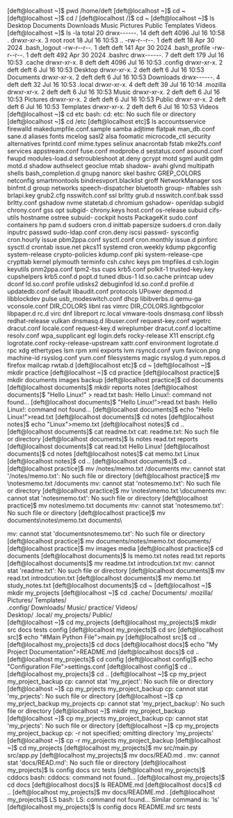 [deft@localhost ~]$ pwd
/home/deft
[deft@localhost ~]$ cd ~
[deft@localhost ~]$ cd /
[deft@localhost /]$ cd ~
[deft@localhost ~]$ ls
Desktop  Documents  Downloads  Music  Pictures  Public  Templates  Videos
[deft@localhost ~]$ ls -la
total 20
drwx------. 14 deft deft 4096 Jul 16 10:58 .
drwxr-xr-x.  3 root root   18 Jul 16 10:53 ..
-rw-r--r--.  1 deft deft   18 Apr 30  2024 .bash_logout
-rw-r--r--.  1 deft deft  141 Apr 30  2024 .bash_profile
-rw-r--r--.  1 deft deft  492 Apr 30  2024 .bashrc
drwx------.  7 deft deft  179 Jul 16 10:53 .cache
drwxr-xr-x.  8 deft deft 4096 Jul 16 10:53 .config
drwxr-xr-x.  2 deft deft    6 Jul 16 10:53 Desktop
drwxr-xr-x.  2 deft deft    6 Jul 16 10:53 Documents
drwxr-xr-x.  2 deft deft    6 Jul 16 10:53 Downloads
drwx------.  4 deft deft   32 Jul 16 10:53 .local
drwxr-xr-x.  4 deft deft   39 Jul 16 10:14 .mozilla
drwxr-xr-x.  2 deft deft    6 Jul 16 10:53 Music
drwxr-xr-x.  2 deft deft    6 Jul 16 10:53 Pictures
drwxr-xr-x.  2 deft deft    6 Jul 16 10:53 Public
drwxr-xr-x.  2 deft deft    6 Jul 16 10:53 Templates
drwxr-xr-x.  2 deft deft    6 Jul 16 10:53 Videos
[deft@localhost ~]$ cd etc
bash: cd: etc: No such file or directory
[deft@localhost ~]$ cd /etc
[deft@localhost etc]$ ls
accountsservice          firewalld       makedumpfile.conf.sample  samba
adjtime                  flatpak         man_db.conf               sane.d
aliases                  fonts           mcelog                    sasl2
alsa                     foomatic        microcode_ctl             security
alternatives             fprintd.conf    mime.types                selinux
anacrontab               fstab           mke2fs.conf               services
appstream.conf           fuse.conf       modprobe.d                sestatus.conf
asound.conf              fwupd           modules-load.d            setroubleshoot
at.deny                  gcrypt          motd                      sgml
audit                    gdm             motd.d                    shadow
authselect               geoclue         mtab                      shadow-
avahi                    glvnd           multipath                 shells
bash_completion.d        gnupg           nanorc                    skel
bashrc                   GREP_COLORS     netconfig                 smartmontools
bindresvport.blacklist   groff           NetworkManager            sos
binfmt.d                 group           networks                  speech-dispatcher
bluetooth                group-          nftables                  ssh
brlapi.key               grub2.cfg       nsswitch.conf             ssl
brltty                   grub.d          nsswitch.conf.bak         sssd
brltty.conf              gshadow         nvme                      statetab.d
chromium                 gshadow-        openldap                  subgid
chrony.conf              gss             opt                       subgid-
chrony.keys              host.conf       os-release                subuid
cifs-utils               hostname        ostree                    subuid-
cockpit                  hosts           PackageKit                sudo.conf
containers               hp              pam.d                     sudoers
cron.d                   inittab         papersize                 sudoers.d
cron.daily               inputrc         passwd                    sudo-ldap.conf
cron.deny                iscsi           passwd-                   sysconfig
cron.hourly              issue           pbm2ppa.conf              sysctl.conf
cron.monthly             issue.d         pinforc                   sysctl.d
crontab                  issue.net       pkcs11                    systemd
cron.weekly              kdump           pkgconfig                 system-release
crypto-policies          kdump.conf      pki                       system-release-cpe
crypttab                 kernel          plymouth                  terminfo
csh.cshrc                keys            pm                        tmpfiles.d
csh.login                keyutils        pnm2ppa.conf              tpm2-tss
cups                     krb5.conf       polkit-1                  trusted-key.key
cupshelpers              krb5.conf.d     popt.d                    tuned
dbus-1                   ld.so.cache     printcap                  udev
dconf                    ld.so.conf      profile                   udisks2
debuginfod               ld.so.conf.d    profile.d                 updatedb.conf
default                  libaudit.conf   protocols                 UPower
depmod.d                 libblockdev     pulse                     usb_modeswitch.conf
dhcp                     libibverbs.d    qemu-ga                   vconsole.conf
DIR_COLORS               libnl           ras                       vimrc
DIR_COLORS.lightbgcolor  libpaper.d      rc.d                      virc
dnf                      libreport       rc.local                  vmware-tools
dnsmasq.conf             libssh          redhat-release            vulkan
dnsmasq.d                libuser.conf    request-key.conf          wgetrc
dracut.conf              locale.conf     request-key.d             wireplumber
dracut.conf.d            localtime       resolv.conf               wpa_supplicant
egl                      login.defs      rocky-release             X11
enscript.cfg             logrotate.conf  rocky-release-upstream    xattr.conf
environment              logrotate.d     rpc                       xdg
ethertypes               lsm             rpm                       xml
exports                  lvm             rsyncd.conf               yum
favicon.png              machine-id      rsyslog.conf              yum.conf
filesystems              magic           rsyslog.d                 yum.repos.d
firefox                  mailcap         rwtab.d
[deft@localhost etc]$ cd ~
[deft@localhost ~]$ mkdir practice
[deft@localhost ~]$ cd practice
[deft@localhost practice]$ mkdir documents images backup
[deft@localhost practice]$ cd documents
[deft@localhost documents]$ mkdir reports notes
[deft@localhost documents]$ "Hello Linux!" > read.txt
bash: Hello Linux!: command not found...
[deft@localhost documents]$ "Hello Linux!">read.txt
bash: Hello Linux!: command not found...
[deft@localhost documents]$ echo "Hello Linux!">read.txt
[deft@localhost documents]$ cd notes
[deft@localhost notes]$ echo "Linux">memo.txt
[deft@localhost notes]$ cd ..
[deft@localhost documents]$ cat readme.txt
cat: readme.txt: No such file or directory
[deft@localhost documents]$ ls
notes  read.txt  reports
[deft@localhost documents]$ cat read.txt
Hello Linux!
[deft@localhost documents]$ cd notes
[deft@localhost notes]$ cat memo.txt
Linux
[deft@localhost notes]$ cd ..
[deft@localhost documents]$ cd ..
[deft@localhost practice]$ mv /notes/memo.txt /documents
mv: cannot stat '/notes/memo.txt': No such file or directory
[deft@localhost practice]$ mv \notesmemo.txt /documents
mv: cannot stat 'notesmemo.txt': No such file or directory
[deft@localhost practice]$ mv \notes\memo.txt \documents
mv: cannot stat 'notesmemo.txt': No such file or directory
[deft@localhost practice]$ mv notes\memo.txt documents
mv: cannot stat 'notesmemo.txt': No such file or directory
[deft@localhost practice]$ mv documents\notes\memo.txt documents\
> 
mv: cannot stat 'documentsnotesmemo.txt': No such file or directory
[deft@localhost practice]$ mv documents/notes/memo.txt documents/
[deft@localhost practice]$ mv images media
[deft@localhost practice]$ cd documents
[deft@localhost documents]$ ls
memo.txt  notes  read.txt  reports
[deft@localhost documents]$ mv readme.txt introdcution.txt
mv: cannot stat 'readme.txt': No such file or directory
[deft@localhost documents]$ mv read.txt introdcution.txt
[deft@localhost documents]$ mv memo.txt study_notes.txt
[deft@localhost documents]$ cd ~
[deft@localhost ~]$ mkdir my_projects
[deft@localhost ~]$ cd 
.cache/      Documents/   .mozilla/    Pictures/    Templates/   
.config/     Downloads/   Music/       practice/    Videos/      
Desktop/     .local/      my_projects/ Public/      
[deft@localhost ~]$ cd my_projects
[deft@localhost my_projects]$ mkdir src docs tests config
[deft@localhost my_projects]$ cd src
[deft@localhost src]$ echo "#Main Python File">main.py
[deft@localhost src]$ cd ..
[deft@localhost my_projects]$ cd docs
[deft@localhost docs]$ echo "My Project Documentation">README.md
[deft@localhost docs]$ cd ..
[deft@localhost my_projects]$ cd config
[deft@localhost config]$ echo "Configuration File">settings.conf
[deft@localhost config]$ cd ..
[deft@localhost my_projects]$ cd ..
[deft@localhost ~]$ cp my_prject my_project_backup
cp: cannot stat 'my_prject': No such file or directory
[deft@localhost ~]$ cp my_prjects my_project_backup
cp: cannot stat 'my_prjects': No such file or directory
[deft@localhost ~]$ cp my_prject_backup my_projects
cp: cannot stat 'my_prject_backup': No such file or directory
[deft@localhost ~]$ mkdir my_project_backup
[deft@localhost ~]$ cp my_prjects my_project_backup
cp: cannot stat 'my_prjects': No such file or directory
[deft@localhost ~]$ cp my_projects my_project_backup
cp: -r not specified; omitting directory 'my_projects'
[deft@localhost ~]$ cp -r my_projects my_project_backup
[deft@localhost ~]$ cd my_projects
[deft@localhost my_projects]$ mv src/main.py src/app.py
[deft@localhost my_projects]$ mv docs/READ.md .
mv: cannot stat 'docs/READ.md': No such file or directory
[deft@localhost my_projects]$ ls
config  docs  src  tests
[deft@localhost my_projects]$ cddocs
bash: cddocs: command not found...
[deft@localhost my_projects]$ cd docs
[deft@localhost docs]$ ls
README.md
[deft@localhost docs]$ cd ..
[deft@localhost my_projects]$ mv docs/README.md .
[deft@localhost my_projects]$ LS
bash: LS: command not found...
Similar command is: 'ls'
[deft@localhost my_projects]$ ls
config  docs  README.md  src  tests